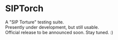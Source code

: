 # SIPTorch
A "SIP Torture" testing suite.  
Presently under development, but still usable.  
Official release to be announced soon. Stay tuned. :)

